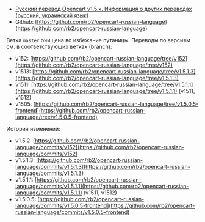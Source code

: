 * [Русский перевод Opencart v1.5.x. Информация о других переводах (русский, украинский язык)](http://rb.labtodo.com/page/opencart-1505-russian-language-pack)
* Github: [https://github.com/rb2/opencart-russian-language](https://github.com/rb2/opencart-russian-language)

Ветка `master` очищена во избежание путаницы.
Переводы по версиям см. в соответствующих ветках (branch):

* v152: [https://github.com/rb2/opencart-russian-language/tree/v152](https://github.com/rb2/opencart-russian-language/tree/v152)
* v1513: [https://github.com/rb2/opencart-russian-language/tree/v1.5.1.3](https://github.com/rb2/opencart-russian-language/tree/v1.5.1.3)
* v1511: [https://github.com/rb2/opencart-russian-language/tree/v1.5.1.1](https://github.com/rb2/opencart-russian-language/tree/v1.5.1.1) (v1511, v1512)
* v1505: [https://github.com/rb2/opencart-russian-language/tree/v1.5.0.5-frontend](https://github.com/rb2/opencart-russian-language/tree/v1.5.0.5-frontend)

История изменений:

* v1.5.2:   [https://github.com/rb2/opencart-russian-language/commits/v152](https://github.com/rb2/opencart-russian-language/commits/v152)
* v1.5.1.3: [https://github.com/rb2/opencart-russian-language/commits/v1.5.1.3](https://github.com/rb2/opencart-russian-language/commits/v1.5.1.3)
* v1.5.1.1: [https://github.com/rb2/opencart-russian-language/commits/v1.5.1.1](https://github.com/rb2/opencart-russian-language/commits/v1.5.1.1) (v1511, v1512)
* v1.5.0.5: [https://github.com/rb2/opencart-russian-language/commits/v1.5.0.5-frontend](https://github.com/rb2/opencart-russian-language/commits/v1.5.0.5-frontend)
